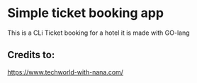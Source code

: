 # Simple ticket booking app
This is a CLi Ticket booking for a hotel it is made with GO-lang

## Credits to:
https://www.techworld-with-nana.com/
